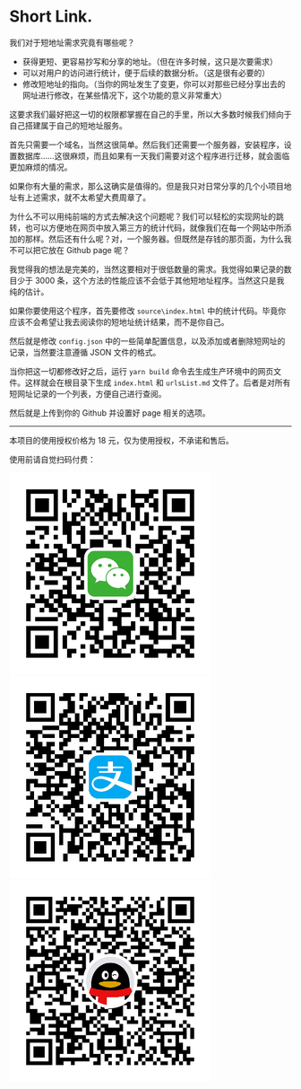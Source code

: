 Short Link.
===

我们对于短地址需求究竟有哪些呢？

* 获得更短、更容易抄写和分享的地址。（但在许多时候，这只是次要需求）
* 可以对用户的访问进行统计，便于后续的数据分析。（这是很有必要的）
* 修改短地址的指向。（当你的网址发生了变更，你可以对那些已经分享出去的网址进行修改，在某些情况下，这个功能的意义非常重大）

这要求我们最好把这一切的权限都掌握在自己的手里，所以大多数时候我们倾向于自己搭建属于自己的短地址服务。

首先只需要一个域名，当然这很简单。然后我们还需要一个服务器，安装程序，设置数据库……这很麻烦，而且如果有一天我们需要对这个程序进行迁移，就会面临更加麻烦的情况。

如果你有大量的需求，那么这确实是值得的。但是我只对日常分享的几个小项目地址有上述需求，就不太希望大费周章了。

为什么不可以用纯前端的方式去解决这个问题呢？我们可以轻松的实现网址的跳转，也可以方便地在网页中放入第三方的统计代码，就像我们在每一个网站中所添加的那样。然后还有什么呢？对，一个服务器。但既然是存钱的那页面，为什么我不可以把它放在 Github page 呢？

我觉得我的想法是完美的，当然这要相对于很低数量的需求。我觉得如果记录的数目少于 3000 条，这个方法的性能应该不会低于其他短地址程序。当然这只是我纯的估计。

如果你要使用这个程序，首先要修改 `source\index.html` 中的统计代码。毕竟你应该不会希望让我去阅读你的短地址统计结果，而不是你自己。

然后就是修改 `config.json` 中的一些简单配置信息，以及添加或者删除短网址的记录，当然要注意遵循 JSON 文件的格式。

当你把这一切都修改好之后，运行 `yarn build` 命令去生成生产环境中的网页文件。这样就会在根目录下生成 `index.html` 和 `urlsList.md` 文件了。后者是对所有短网址记录的一个列表，方便自己进行查阅。

然后就是上传到你的 Github 并设置好 page 相关的选项。

---

本项目的使用授权价格为 18 元，仅为使用授权，不承诺和售后。

使用前请自觉扫码付费：

![](./source/WePay-360.png)
![](./source/AliPay-360.png)
![](./source/QQPay-360.png)